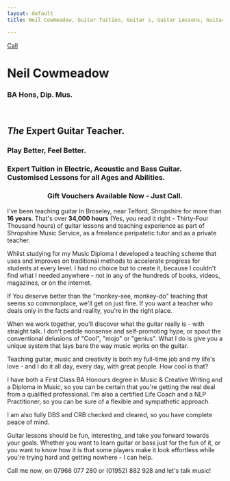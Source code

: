 ```yaml
---
layout: default
title: Neil Cowmeadow, Guitar Tuition, Guitar s, Guitar Lessons, Guitar Teacher, Bass Lessons, Instrument Repair, Technician, Telford, Guitar Repair, Guitar Expert, How to Play Guitar, How to Play Bass, DBS, CRB checked, Broseley, Bridgnorth, Much Wenlock, How to Compose, Composition, Technique, Easy Guitar, For Beginners, For Intermediates, For Experts, easy strings, song writing, arthritis, pain, wrist, fingers, sore

---
```


<div class="jumbotron">
  <a class="btn btn-large btn-success" href="tel:07968077280" onclick="ga('send', 'event', 'button', 'click', 'call-me'); return true;">
    Call
  </a>
  <div class="text">
    <h1>Neil Cowmeadow</h1>
    <p><h3>BA Hons, Dip. Mus.</h3></p>
    <br /><h2><strong><em><strong>The</strong></em> Expert Guitar Teacher.</strong></h2>
    <h3>Play Better, Feel Better.</h3>
    <h3> Expert Tuition in Electric, Acoustic and Bass Guitar.<br/>Customised Lessons for all Ages and Abilities.</h3>
  </div>
</div>

<h3 style="text-align: center">
  Gift Vouchers Available Now - Just Call.
</h3>
<p>
</p>
   I've been teaching guitar In Broseley, near Telford, Shropshire for more than <strong>16 years</strong>. That's over <strong>34,000 hours</strong> (Yes, you read it right - Thirty-Four Thousand hours) of guitar lessons and teaching experience as part of Shropshire Music Service, as a freelance peripatetic tutor and as a private teacher.
   
   Whilst studying for my Music Diploma I developed a teaching scheme that uses and improves on traditional methods to accelerate progress for students at every level. I had no choice but to create it, because I couldn't find what I needed anywhere - not in any of the hundreds of books, videos, magazines, or on the internet. 
   
   If You deserve better than the "monkey-see, monkey-do" teaching that seems so commonplace, we'll get on just fine. If you want a teacher who deals only in the facts and reality, you're in the right place. 
  
  When we work together, you'll discover what the guitar really is - with straight talk. I don't peddle  nonsense and self-promoting hype, or spout the conventional delusions of "Cool", "mojo" or "genius". What I do is give you a unique system that lays bare the way music works on the guitar.

  Teaching guitar, music and creativity is both my full-time job and my life's love - and I do it all day, every day, with great people. How cool is that?

 

  I have both a First Class BA Honours degree in Music & Creative Writing and a Diploma in Music, so you can be certain that you're getting the real deal from a qualified professional. I'm also a certified Life Coach and a NLP Practitioner, so you can be sure of a flexible and sympathetic approach.

I am also fully DBS and CRB checked and cleared, so you have complete peace of mind.

Guitar lessons should be fun, interesting, and take you forward towards your goals. Whether you want to learn guitar or bass just for the fun of it, or you want to know how it is that some players make it look effortless while you're trying hard and getting nowhere - I can help. 

Call me now, on 07968 077 280 or (01952) 882 928 and let's talk music!

